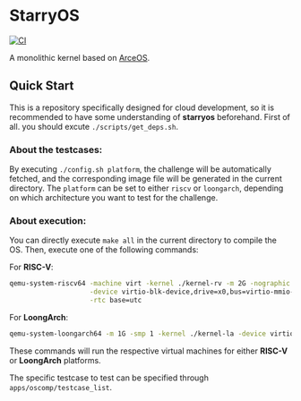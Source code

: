 # StarryOS

[![CI](https://github.com/arceos-org/starry-next/actions/workflows/ci.yml/badge.svg?branch=main)](https://github.com/arceos-org/starry-next/actions/workflows/ci.yml)

A monolithic kernel based on [ArceOS](https://github.com/arceos-org/arceos).

## Quick Start


This is a repository specifically designed for cloud development, so it is recommended to have some understanding of **starryos** beforehand.
First of all. you should excute `./scripts/get_deps.sh`.
### About the testcases:
By executing `./config.sh platform`, the challenge will be automatically fetched, and the corresponding image file will be generated in the current directory. The `platform` can be set to either `riscv` or `loongarch`, depending on which architecture you want to test for the challenge.

### About execution:
You can directly execute `make all` in the current directory to compile the OS. Then, execute one of the following commands:

For **RISC-V**:
```bash
qemu-system-riscv64 -machine virt -kernel ./kernel-rv -m 2G -nographic -smp 2 -bios default -drive file=sdcard-riscv.img,if=none,format=raw,id=x0 \
                    -device virtio-blk-device,drive=x0,bus=virtio-mmio-bus.0 -no-reboot -device virtio-net-device,netdev=net -netdev user,id=net \
                    -rtc base=utc
```

For **LoongArch**:
```bash
qemu-system-loongarch64 -m 1G -smp 1 -kernel ./kernel-la -device virtio-blk-pci,drive=disk0 -drive id=disk0,if=none,format=raw,file=sdcard-loongarch.img -no-reboot -device virtio-net-pci,netdev=net0 -netdev user,id=net0,hostfwd=tcp::5555-:5555,hostfwd=udp::5555-:5555 -nographic
```

These commands will run the respective virtual machines for either **RISC-V** or **LoongArch** platforms.

The specific testcase to test can be specified through `apps/oscomp/testcase_list`.

